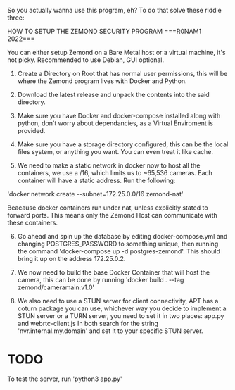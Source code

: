 So you actually wanna use this program, eh?
To do that solve these riddle three:

HOW TO SETUP THE ZEMOND SECURITY PROGRAM
===R0NAM1 2022===

You can either setup Zemond on a Bare Metal host or a virtual machine, it's not picky.
Recommended to use Debian, GUI optional.

1. Create a Directory on Root that has normal user permissions, this will be where the Zemond program lives with Docker and Python.

2. Download the latest release and unpack the contents into the said directory.

3. Make sure you have Docker and docker-compose installed along with python, don't worry about dependancies, as a Virtual Enviroment is provided.

4. Make sure you have a storage directory configured, this can be the local files system, or anything you want. You can even treat it like cache.

5. We need to make a static network in docker now to host all the containers, we use a /16, which limits us to ~65,536 cameras. Each container will have a static address. Run the following:

'docker network create --subnet=172.25.0.0/16 zemond-nat'

Beacause docker containers run under nat, unless explicitly stated to forward ports. This means only the Zemond Host can communicate with these containers.

6. Go ahead and spin up the database by editing docker-compose.yml and changing POSTGRES_PASSWORD to something unique, then running the command 'docker-compose up -d postgres-zemond'. This should bring it up on the address 172.25.0.2.

7. We now need to build the base Docker Container that will host the camera, this can be done by running 'docker build . --tag zemond/cameramain:v1.0'

8. We also need to use a STUN server for client connectivity, APT has a coturn package you can use, whichever way you decide to implement a STUN server or a TURN server, you need to set it in two places: app.py and webrtc-client.js
In both search for the string 'nvr.internal.my.domain' and set it to your specific STUN server.


# TODO

To test the server, run 'python3 app.py'